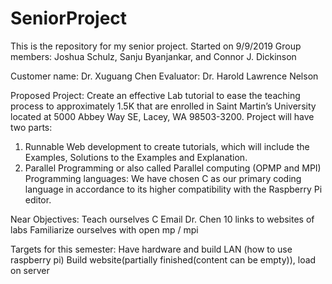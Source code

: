 # SeniorProject

This is the repository for my senior project.
Started on 9/9/2019
Group members: Joshua Schulz, Sanju Byanjankar, and Connor J. Dickinson

Customer name: Dr. Xuguang Chen
Evaluator: Dr. Harold Lawrence Nelson

Proposed Project:
Create an effective Lab tutorial to ease the teaching process to approximately 1.5K that are enrolled in Saint Martin’s University located at 5000 Abbey Way SE, Lacey, WA 98503-3200.
Project will have two parts:
1.	Runnable Web development to create tutorials, which will include the Examples, Solutions to the Examples and Explanation.
2.	Parallel Programming or also called Parallel computing (OPMP and MPI)
Programming languages:
We have chosen C as our primary coding language in accordance to its higher compatibility with the Raspberry Pi editor.

Near Objectives:
  Teach ourselves C
  Email Dr. Chen 10 links to websites of labs
  Familiarize ourselves with open mp / mpi

Targets for this semester:
  Have hardware and build LAN (how to use raspberry pi)
  Build website(partially finished(content can be empty)), load on server
